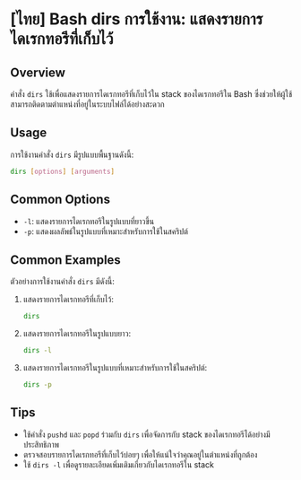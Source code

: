 # [ไทย] Bash dirs การใช้งาน: แสดงรายการไดเรกทอรีที่เก็บไว้

## Overview
คำสั่ง `dirs` ใช้เพื่อแสดงรายการไดเรกทอรีที่เก็บไว้ใน stack ของไดเรกทอรีใน Bash ซึ่งช่วยให้ผู้ใช้สามารถติดตามตำแหน่งที่อยู่ในระบบไฟล์ได้อย่างสะดวก

## Usage
การใช้งานคำสั่ง `dirs` มีรูปแบบพื้นฐานดังนี้:
```bash
dirs [options] [arguments]
```

## Common Options
- `-l`: แสดงรายการไดเรกทอรีในรูปแบบที่ยาวขึ้น
- `-p`: แสดงผลลัพธ์ในรูปแบบที่เหมาะสำหรับการใช้ในสคริปต์

## Common Examples
ตัวอย่างการใช้งานคำสั่ง `dirs` มีดังนี้:

1. แสดงรายการไดเรกทอรีที่เก็บไว้:
   ```bash
   dirs
   ```

2. แสดงรายการไดเรกทอรีในรูปแบบยาว:
   ```bash
   dirs -l
   ```

3. แสดงรายการไดเรกทอรีในรูปแบบที่เหมาะสำหรับการใช้ในสคริปต์:
   ```bash
   dirs -p
   ```

## Tips
- ใช้คำสั่ง `pushd` และ `popd` ร่วมกับ `dirs` เพื่อจัดการกับ stack ของไดเรกทอรีได้อย่างมีประสิทธิภาพ
- ตรวจสอบรายการไดเรกทอรีที่เก็บไว้บ่อยๆ เพื่อให้แน่ใจว่าคุณอยู่ในตำแหน่งที่ถูกต้อง
- ใช้ `dirs -l` เพื่อดูรายละเอียดเพิ่มเติมเกี่ยวกับไดเรกทอรีใน stack